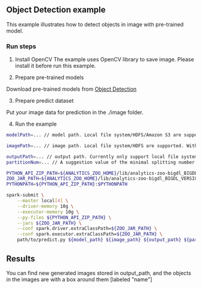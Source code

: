 ## Object Detection example
This example illustrates how to detect objects in image with pre-trained model.

### Run steps
1. Install OpenCV
The example uses OpenCV library to save image. Please install it before run this example.

2. Prepare pre-trained models

Download pre-trained models from [Object Detection](https://github.com/intel-analytics/analytics-zoo/blob/master/docs/docs/ProgrammingGuide/object-detection.md)

3. Prepare predict dataset

Put your image data for prediction in the ./image folder.

4. Run the example

```bash
modelPath=... // model path. Local file system/HDFS/Amazon S3 are supported

imagePath=... // image path. Local file system/HDFS are supported. With local file system, the files need to be available on all nodes in the cluster.

outputPath=... // output path. Currently only support local file system.
partitionNum=... // A suggestion value of the minimal splitting number for input data

PYTHON_API_ZIP_PATH=${ANALYTICS_ZOO_HOME}/lib/analytics-zoo-bigdl_BIGDL_VERSION-spark_SPARK_VERSION-ZOO_VERSION-python-api.zip
ZOO_JAR_PATH=${ANALYTICS_ZOO_HOME}/lib/analytics-zoo-bigdl_BIGDL_VERSION-spark_SPARK_VERSION-ZOO_VERSION-jar-with-dependencies.jar 
PYTHONPATH=${PYTHON_API_ZIP_PATH}:$PYTHONPATH

spark-submit \
    --master local[4] \
    --driver-memory 10g \
    --executor-memory 10g \
    --py-files ${PYTHON_API_ZIP_PATH} \
    --jars ${ZOO_JAR_PATH} \
    --conf spark.driver.extraClassPath=${ZOO_JAR_PATH} \
    --conf spark.executor.extraClassPath=${ZOO_JAR_PATH} \
    path/to/predict.py ${model_path} ${image_path} ${output_path} ${partitionNum}
```

## Results
You can find new generated images stored in output_path, and the objects in the images are with a box around them [labeled "name"]
